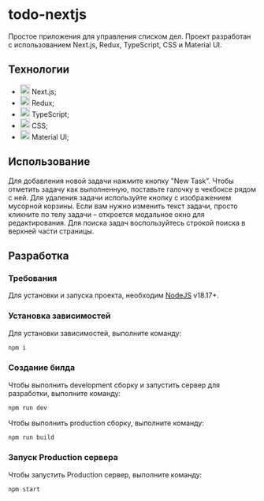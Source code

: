 # todo-nextjs

Простое приложения для управления списком дел. Проект разработан с использованием Next.js, Redux, TypeScript, CSS и Material UI.

## Технологии

- <img height="20" src="https://github.com/marwin1991/profile-technology-icons/assets/136815194/5f8c622c-c217-4649-b0a9-7e0ee24bd704"> Next.js;
- <img height="20" src="https://user-images.githubusercontent.com/25181517/187896150-cc1dcb12-d490-445c-8e4d-1275cd2388d6.png"> Redux;
- <img height="20" src="https://user-images.githubusercontent.com/25181517/183890598-19a0ac2d-e88a-4005-a8df-1ee36782fde1.png"> TypeScript;
- <img height="20" src="https://user-images.githubusercontent.com/25181517/183898674-75a4a1b1-f960-4ea9-abcb-637170a00a75.png"> CSS;
- <img height="20" src="https://user-images.githubusercontent.com/25181517/189716630-fe6c084c-6c66-43af-aa49-64c8aea4a5c2.png"> Material UI;

## Использование

Для добавления новой задачи нажмите кнопку "New Task". Чтобы отметить задачу как выполненную, поставьте галочку в чекбоксе рядом с ней. Для удаления задачи используйте кнопку с изображением мусорной корзины. Если вам нужно изменить текст задачи, просто кликните по телу задачи – откроется модальное окно для редактирования. Для поиска задач воспользуйтесь строкой поиска в верхней части страницы.

## Разработка

### Требования

Для установки и запуска проекта, необходим [NodeJS](https://nodejs.org/) v18.17+.

### Установка зависимостей

Для установки зависимостей, выполните команду:

```sh
npm i
```

### Создание билда

Чтобы выполнить development сборку и запустить сервер для разработки, выполните команду:

```sh
npm run dev
```

Чтобы выполнить production сборку, выполните команду:

```sh
npm run build
```

### Запуск Production сервера

Чтобы запустить Production сервер, выполните команду:

```sh
npm start
```
